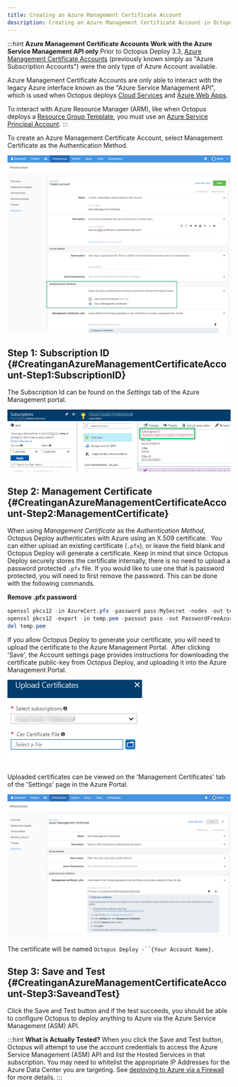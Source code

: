 ```yaml
---
title: Creating an Azure Management Certificate Account
description: Creating an Azure Management Certificate Account in Octopus Deploy.
---
```


:::hint
**Azure Management Certificate Accounts Work with the Azure Service Management API only**
Prior to Octopus Deploy 3.3, [Azure Management Certificate Accounts](/docs/infrastructure/azure/index.md) (previously known simply as "Azure Subscription Accounts") were the only type of Azure Account available.

Azure Management Certificate Accounts are only able to interact with the legacy Azure interface known as the "Azure Service Management API", which is used when Octopus deploys [Cloud Services](/docs/deployment-examples/azure-deployments/deploying-a-package-to-an-azure-cloud-service/index.md) and [Azure Web Apps](/docs/deployment-examples/azure-deployments/deploying-a-package-to-an-azure-web-app/index.md).

To interact with Azure Resource Manager (ARM), like when Octopus deploys a [Resource Group Template](/docs/deployment-examples/azure-deployments/resource-groups/index.md), you must use an [Azure Service Principal Account](/docs/infrastructure/azure/creating-an-azure-account/creating-an-azure-service-principal-account.md).
:::

To create an Azure Management Certificate Account, select Management Certificate as the Authentication Method.

![Add management certificate](add-new-cert-account.png "width=500")

## Step 1: Subscription ID {#CreatinganAzureManagementCertificateAccount-Step1:SubscriptionID}

The Subscription Id can be found on the *Settings* tab of the Azure Management portal.

![Azure subscription Id](azure-subscription-id.png "width=500")

## Step 2: Management Certificate {#CreatinganAzureManagementCertificateAccount-Step2:ManagementCertificate}

When using *Management Certificate* as the *Authentication Method*, Octopus Deploy authenticates with Azure using an X.509 certificate.  You can either upload an existing certificate (`.pfx`), or leave the field blank and Octopus Deploy will generate a certificate. Keep in mind that since Octopus Deploy securely stores the certificate internally, there is no need to upload a password protected `.pfx` file. If you would like to use one that is password protected, you will need to first remove the password. This can be done with the following commands.

**Remove .pfx password**

```powershell
openssl pkcs12 -in AzureCert.pfx -password pass:MySecret -nodes -out temp.pem
openssl pkcs12 -export -in temp.pem -passout pass -out PasswordFreeAzureCert.pfx
del temp.pem
```

If you allow Octopus Deploy to generate your certificate, you will need to upload the certificate to the Azure Management Portal.  After clicking 'Save', the Account settings page provides instructions for downloading the certificate public-key from Octopus Deploy, and uploading it into the Azure Management Portal.

![Upload certificate to Azure](azure-cert-upload.png "width=500")

Uploaded certificates can be viewed on the 'Management Certificates' tab of the 'Settings' page in the Azure Portal.

![Download management certificate](azure-cert-account-download.png "width=500")

The certificate will be named `Octopus Deploy -``{Your Account Name}.`

## Step 3: Save and Test {#CreatinganAzureManagementCertificateAccount-Step3:SaveandTest}

Click the Save and Test button and if the test succeeds, you should be able to configure Octopus to deploy anything to Azure via the Azure Service Management (ASM) API.

:::hint
**What is Actually Tested?**
When you click the Save and Test button, Octopus will attempt to use the account credentials to access the Azure Service Management (ASM) API and list the Hosted Services in that subscription. You may need to whitelist the appropriate IP Addresses for the Azure Data Center you are targeting. See [deploying to Azure via a Firewall](/docs/deployment-examples/azure-deployments/index.md) for more details.
:::
